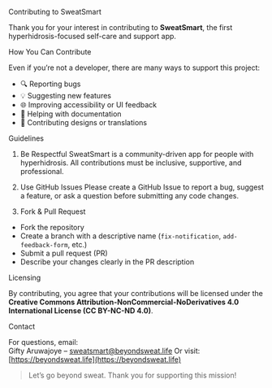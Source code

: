 Contributing to SweatSmart

Thank you for your interest in contributing to **SweatSmart**, the first hyperhidrosis-focused self-care and support app.

How You Can Contribute

Even if you’re not a developer, there are many ways to support this project:

- 🔍 Reporting bugs
- 💡 Suggesting new features
- 🌐 Improving accessibility or UI feedback
- 📝 Helping with documentation
- 🎨 Contributing designs or translations

Guidelines

 1. Be Respectful
SweatSmart is a community-driven app for people with hyperhidrosis. All contributions must be inclusive, supportive, and professional.

 2. Use GitHub Issues
Please create a GitHub Issue to report a bug, suggest a feature, or ask a question before submitting any code changes.

 3. Fork & Pull Request
- Fork the repository
- Create a branch with a descriptive name (`fix-notification`, `add-feedback-form`, etc.)
- Submit a pull request (PR)
- Describe your changes clearly in the PR description



Licensing

By contributing, you agree that your contributions will be licensed under the **Creative Commons Attribution-NonCommercial-NoDerivatives 4.0 International License (CC BY-NC-ND 4.0)**.


Contact

For questions, email:  
Gifty Aruwajoye – sweatsmart@beyondsweat.life
Or visit: [https://beyondsweat.life](https://beyondsweat.life)

> Let’s go beyond sweat. Thank you for supporting this mission!
